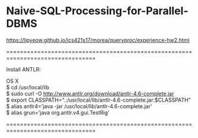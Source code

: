 # Naive-SQL-Processing-for-Parallel-DBMS
https://lipyeow.github.io/ics421s17/morea/queryproc/experience-hw2.html

================================================================================

Install ANTLR:

OS X<br />
$ cd /usr/local/lib<br />
$ sudo curl -O http://www.antlr.org/download/antlr-4.6-complete.jar<br />
$ export CLASSPATH=".:/usr/local/lib/antlr-4.6-complete.jar:$CLASSPATH"<br />
$ alias antlr4='java -jar /usr/local/lib/antlr-4.6-complete.jar'<br />
$ alias grun='java org.antlr.v4.gui.TestRig'<br />

================================================================================
